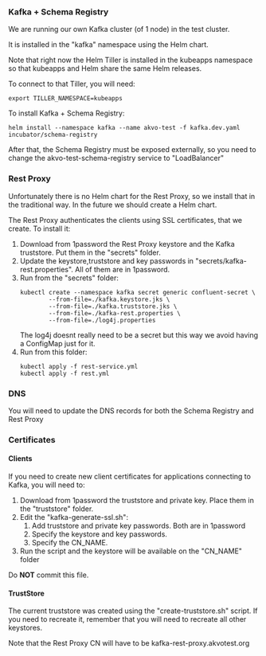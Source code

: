 ### Kafka + Schema Registry

We are running our own Kafka cluster (of 1 node) in the test cluster.

It is installed in the "kafka" namespace using the Helm chart. 

Note that right now the Helm Tiller is installed in the kubeapps namespace so that kubeapps and Helm share the same Helm releases.

To connect to that Tiller, you will need:

    export TILLER_NAMESPACE=kubeapps

To install Kafka + Schema Registry:

    helm install --namespace kafka --name akvo-test -f kafka.dev.yaml incubator/schema-registry

After that, the Schema Registry must be exposed externally, so you need to change the akvo-test-schema-registry service to "LoadBalancer"

### Rest Proxy

Unfortunately there is no Helm chart for the Rest Proxy, so we install that in the traditional way. In the future we 
should create a Helm chart.

The Rest Proxy authenticates the clients using SSL certificates, that we create. To install it:

1. Download from 1password the Rest Proxy keystore and the Kafka truststore. Put them in the "secrets" folder.
1. Update the keystore,truststore and key passwords in "secrets/kafka-rest.properties". All of them are in 1password.
1. Run from the "secrets" folder:
    ````
    kubectl create --namespace kafka secret generic confluent-secret \
            --from-file=./kafka.keystore.jks \
            --from-file=./kafka.truststore.jks \
            --from-file=./kafka-rest.properties \
            --from-file=./log4j.properties
    ````
    The log4j doesnt really need to be a secret but this way we avoid having a ConfigMap just for it.       
1. Run from this folder:
    ````
    kubectl apply -f rest-service.yml
    kubectl apply -f rest.yml
    ````       

### DNS

You will need to update the DNS records for both the Schema Registry and Rest Proxy

### Certificates

#### Clients

If you need to create new client certificates for applications connecting to Kafka, you will need to:
1. Download from 1password the truststore and private key. Place them in the "truststore" folder.
2. Edit the "kafka-generate-ssl.sh":
    1. Add truststore and private key passwords. Both are in 1password
    2. Specify the keystore and key passwords.
    3. Specify the CN_NAME.
3. Run the script and the keystore will be available on the "CN_NAME" folder

Do **NOT** commit this file.

#### TrustStore

The current truststore was created using the "create-truststore.sh" script. If you need to recreate it, remember that you
will need to recreate all other keystores.
 
Note that the Rest Proxy CN will have to be kafka-rest-proxy.akvotest.org
